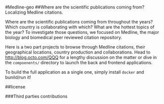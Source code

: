 #Medline-geo
##Where are the scientific publications coming from? Localizing Medline citations.

Where are the scientific publications coming from throughout the years? Which country is collaborating with which? What are the hottest topics of the year? To investigate those questions, we focused on Medline, the major biology and biomedical peer reviewed citation repository.

Here is a two part projects to browse through Medline citations, their geographical locations, country production and collaborations.
Head to http://blog.octo.com/QQQ for a lengthy discussion on the matter or dive in the `compoenents/` directory to launch the back and frontend applications.

To build the full application as a single one, simply install `docker` and bunild/run it!

##Iicense

###Third parties contributions
